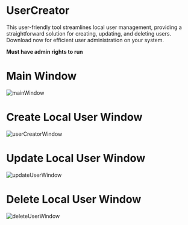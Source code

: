 # UserCreator
This user-friendly tool streamlines local user management, providing a straightforward solution for creating, updating, and deleting users. Download now for efficient user administration on your system.

**Must have admin rights to run**

# Main Window
![mainWindow](https://github.com/TwwcTech/UserCreator/assets/71518263/78b5f105-0e51-480d-a650-d2278f1f12ac)

# Create Local User Window
![userCreatorWindow](https://github.com/TwwcTech/UserCreator/assets/71518263/2a4339c0-4260-400b-9046-f16fa8092d0d)

# Update Local User Window
![updateUserWindow](https://github.com/TwwcTech/UserCreator/assets/71518263/8cfaa2e4-dbf5-4dbb-b0f6-eaf44d685cb1)

# Delete Local User Window
![deleteUserWindow](https://github.com/TwwcTech/UserCreator/assets/71518263/0b91d4d3-68a2-4d5a-ac33-9b7388868488)
